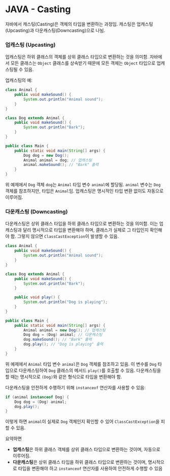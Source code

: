 # JAVA - Casting
자바에서 캐스팅(Casting)은 객체의 타입을 변환하는 과정임. 캐스팅은 업캐스팅(Upcasting)과 다운캐스팅(Downcasting)으로 나뉨.

### 업캐스팅 (Upcasting)
업캐스팅은 하위 클래스의 객체를 상위 클래스 타입으로 변환하는 것을 의미함. 자바에서 모든 클래스는 `Object` 클래스를 상속받기 때문에 모든 객체는 `Object` 타입으로 업캐스팅될 수 있음.

업캐스팅의 예:
```java
class Animal {     
	public void makeSound() {         
		System.out.println("Animal sound");     
	} 
}

class Dog extends Animal {     
	public void makeSound() {         
		System.out.println("Bark");     
	}
}  

public class Main {     
	public static void main(String[] args) {         
		Dog dog = new Dog();         
		Animal animal = dog; // 업캐스팅         
		animal.makeSound(); // "Bark" 출력     
	} 
}
```
위 예제에서 `Dog` 객체 `dog`는 `Animal` 타입 변수 `animal`에 할당됨. `animal` 변수는 `Dog` 객체를 참조하지만, 타입은 `Animal`임. 업캐스팅은 명시적인 타입 변환 없이도 자동으로 이루어짐.

### 다운캐스팅 (Downcasting)
다운캐스팅은 상위 클래스 타입을 하위 클래스 타입으로 변환하는 것을 의미함. 이는 업캐스팅과 달리 명시적으로 타입을 변환해야 하며, 클래스가 실제로 그 타입인지 확인해야 함. 그렇지 않으면 `ClassCastException`이 발생할 수 있음.

```java
class Animal {
    public void makeSound() {
        System.out.println("Animal sound");
    }
}

class Dog extends Animal {
    public void makeSound() {
        System.out.println("Bark");
    }

    public void play() {
        System.out.println("Dog is playing");
    }
}

public class Main {
    public static void main(String[] args) {
        Animal animal = new Dog(); // 업캐스팅
        Dog dog = (Dog) animal; // 다운캐스팅
        dog.makeSound(); // "Bark" 출력
        dog.play(); // "Dog is playing" 출력
    }
}
```
위 예제에서 `Animal` 타입 변수 `animal`은 `Dog` 객체를 참조하고 있음. 이 변수를 `Dog` 타입으로 다운캐스팅하여 `Dog` 클래스의 메서드 `play()`를 호출할 수 있음. 다운캐스팅을 할 때는 명시적으로 `(Dog)`와 같은 형식으로 타입을 변환해야 함.


다운캐스팅을 안전하게 수행하기 위해 `instanceof` 연산자를 사용할 수 있음:
```java
if (animal instanceof Dog) {
    Dog dog = (Dog) animal;
    dog.play();
}
```


이렇게 하면 `animal`이 실제로 `Dog` 객체인지 확인할 수 있어 `ClassCastException`을 피할 수 있음.

요약하면
- **업캐스팅**은 하위 클래스 객체를 상위 클래스 타입으로 변환하는 것이며, 자동으로 이루어짐.
- **다운캐스팅**은 상위 클래스 타입을 하위 클래스 타입으로 변환하는 것이며, 명시적으로 타입을 변환해야 하고 `instanceof` 연산자를 사용하여 안전하게 수행할 수 있음